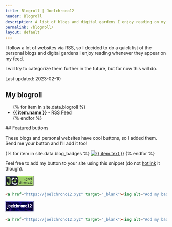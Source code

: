 ```yaml
---
title: Blogroll | Joelchrono12
header: Blogroll
description: A list of blogs and digital gardens I enjoy reading on my free time.
permalink: /blogroll/
layout: default
---
```


I follow a lot of websites via RSS, so I decided to do a quick list of the personal blogs and digital gardens I enjoy reading whenever they appear on my feed.

I will try to categorize them further in the future, but for now this will do.

Last updated: 2023-02-10

## My blogroll

<ul>
{% for item in site.data.blogroll %}
<!--<li><a href="{{ item.url }}">{{ item.name }}</a> - [<a href="{{ item.rss }}">RSS feed</a>]</li>-->
<li><a href="{{item.link}}"><b>{{ item.name }}</b></a> - <a class="post-date" href="{{ item.rss }}">RSS Feed</a></li>
{% endfor %}
</ul>
## Featured buttons

These blogs and personal websites have cool buttons, so I added them. Send me your button and I'll add it too!

<div>
{% for item in site.data.blog_badges %}
<a href="{{ item.url }}" target="_blank"><img src="{{ item.src }}" class="badge" alt="{{ item.text }}"></a>
{% endfor %}
</div>

Feel free to add my button to your site using this snippet (do not [hotlink](https://simple.wikipedia.org/wiki/Hotlinking) it though).

<a href="https://joelchrono12.xyz" target="_blank"><img class= "badge" alt="Add my badge to your website! I'll add yours back!" src="/assets/img/badges/joelchrono12.gif" /></a>
```html
<a href="https://joelchrono12.xyz" target="_blank"><img alt="Add my badge to your website! I'll add yours back!" src="/assets/img/badges/joelchrono12.gif" /></a>
```
<a href="https://joelchrono12.xyz" target="_blank"><img src="/assets/img/badges/joelchrono12_2.gif" class="badge" alt="Add my badge to your website! I'll add yours back!" /></a>
```html
<a href="https://joelchrono12.xyz" target="_blank"><img alt="Add my badge to your website! I'll add yours back!" src="/assets/img/badges/joelchrono12_2.gif"/></a>
```


